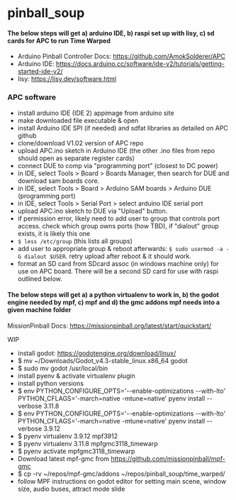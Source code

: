 # pinball_soup

#### The below steps will get a) arduino IDE, b) raspi set up with lisy, c) sd cards for APC to run Time Warped

- Arduino Pinball Controller Docs: https://github.com/AmokSolderer/APC
- Arduino IDE: https://docs.arduino.cc/software/ide-v2/tutorials/getting-started-ide-v2/
- lisy: https://lisy.dev/software.html

### APC software
- install arduino IDE (IDE 2) appimage from arduino site
- make downloaded file executable & open
- install Arduino IDE SPI (if needed) and sdfat libraries as detailed on APC github
- clone/download V1.02 version of APC repo
- upload APC.ino sketch in Arduino IDE (the other .ino files from repo should open as separate register cards)
- connect DUE to comp via "programming port" (closest to DC power)
- in IDE, select Tools > Board > Boards Manager, then search for DUE and download sam boards core.
- in IDE, select Tools > Board > Arduino SAM boards > Arduino DUE (programming port)
- in IDE, select Tools > Serial Port > select arduino IDE serial port
- upload APC.ino sketch to DUE via "Upload" button.
- if permission error, likely need to add user to group that controls port access. check which group owns ports (how TBD), if "dialout" group exists, it is likely this one
- `$ less /etc/group` (this lists all groups)
- add user to appropriate group & reboot afterwards: `$ sudo usermod -a -G dialout $USER`. retry upload after reboot & it should work.
- format an SD card from SDcard assoc (in windows machine only) for use on APC board. There will be a second SD card for use with raspi outlined below.

#### The below steps will get a) a python virtualenv to work in, b) the godot engine needed by mpf, c) mpf and d) the gmc addons mpf needs into a given machine folder

MissionPinball Docs: https://missionpinball.org/latest/start/quickstart/

WIP
- install godot: https://godotengine.org/download/linux/
- $ mv ~/Downloads/Godot_v4.3-stable_linux.x86_64 godot
- $ sudo mv godot /usr/local/bin
- install pyenv & activate virtualenv plugin
- install python versions
- $ env PYTHON_CONFIGURE_OPTS='--enable-optimizations --with-lto' PYTHON_CFLAGS='-march=native -mtune=native' pyenv install --verbose 3.11.8
- $ env PYTHON_CONFIGURE_OPTS='--enable-optimizations --with-lto' PYTHON_CFLAGS='-march=native -mtune=native' pyenv install --verbose 3.9.12
- $ pyenv virtualenv 3.9.12 mpf3912
- $ pyenv virtualenv 3.11.8 mpfgmc3118_timewarp
- $ pyenv activate mpfgmc3118_timewarp
- Download latest mpf-gmc from https://github.com/missionpinball/mpf-gmc
- $ cp -rv ~/repos/mpf-gmc/addons ~/repos/pinball_soup/time_warped/
- follow MPF instructions on godot editor for setting main scene, window size, audio buses, attract mode slide



